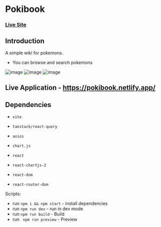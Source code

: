# Pokibook

### [Live Site](https://pokibook.netlify.app/)



## Introduction
A simple wiki for pokemons.
- You can browse and search pokemons

![image](https://user-images.githubusercontent.com/26827270/219132920-4621f630-ecca-4944-8c73-179f4861b128.png)
![image](https://user-images.githubusercontent.com/26827270/219133033-a23df9e9-6558-4621-b143-3af81596efcd.png)
![image](https://user-images.githubusercontent.com/26827270/219133377-6e773bff-2591-43f0-97c2-f8f3fb9ba763.png)


## Live Application - https://pokibook.netlify.app/

## Dependencies 
-     vite
-     tanstack/react-query
-     axios
-     chart.js
-     react
-     react-chartjs-2
-     react-dom
-     react-router-dom



Scripts:
- run ```npm i && npm start``` - install dependencies
- run  ``` npm run dev ``` - run in dev mode
- run ```npm run build``` - Build
- run ``` npm run preview``` - Preview
